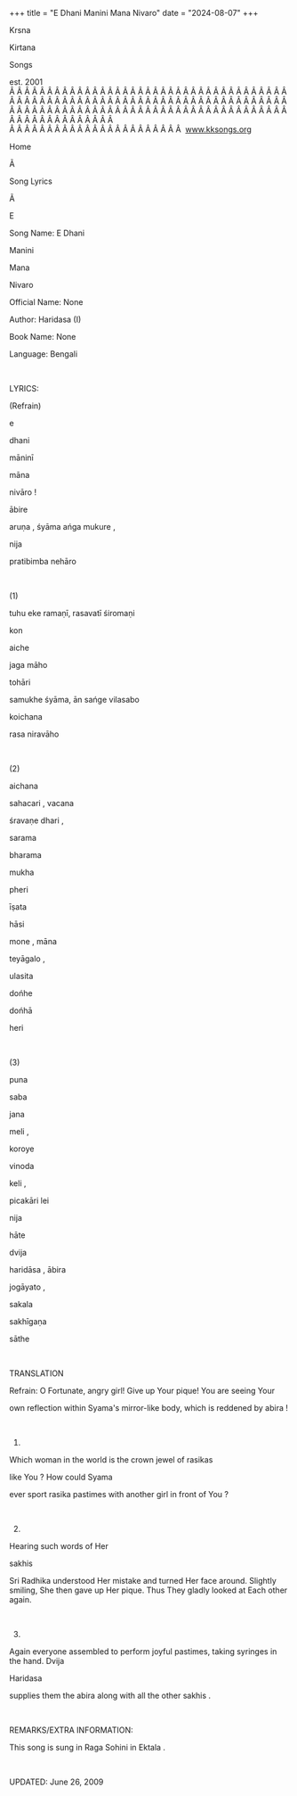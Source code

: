 +++ 
title = "E Dhani Manini Mana Nivaro"
date = "2024-08-07"
+++

Krsna
 
Kirtana
 
Songs

est. 2001
Â Â Â Â Â Â Â Â Â Â Â Â Â Â Â Â Â Â Â Â Â Â Â Â Â Â Â Â Â Â Â Â Â Â Â Â Â Â Â Â Â Â Â Â Â Â Â Â Â Â Â Â Â Â Â Â Â Â Â Â Â Â Â Â Â Â Â Â Â Â Â Â Â Â Â Â Â Â Â Â Â Â Â Â Â Â Â Â Â Â Â Â Â Â Â Â Â Â Â Â Â Â Â Â Â Â Â Â Â Â Â Â Â Â Â Â Â Â Â Â Â Â Â Â Â  
Â Â Â Â Â Â Â Â Â Â Â Â Â Â Â Â Â Â Â Â Â Â Â  
www.kksongs.org








Home


Ã 
 
Song Lyrics
 
Ã 
 
E


Song Name: 
E 
Dhani
 
Manini
 
Mana
 
Nivaro


Official Name: None


Author: 
Haridasa
 (I)


Book Name: None


Language: 
Bengali


 


LYRICS:


(Refrain)


e
 
dhani
 
māninī


māna
 
nivāro
!


ābire
 
aruṇa
, śyāma ańga 
mukure
,


nija
 
pratibimba
 nehāro


 


(1)


tuhu
 eke
ramaṇī, rasavatī śiromaṇi


kon
 
aiche
 
jaga
 māho


tohāri
 
samukhe
 śyāma,
ān sańge 
vilasabo


koichana
 
rasa
 niravāho


 


(2)


aichana
 
sahacari
, 
vacana

śravaṇe 
dhari
,


sarama
 
bharama
 
mukha
 
pheri


īṣata
 
hāsi
 
mone
, 
māna
 
teyāgalo
,


ulasita
 
dońhe
 
dońhā
 
heri


 


(3)


puna
 
saba
 
jana
 
meli
,

koroye
 
vinoda
 
keli
,


picakāri
 lei

nija
 
hāte


dvija
 
haridāsa
, 
ābira
 
jogāyato
,


sakala
 
sakhīgaṇa
 
sāthe


 


TRANSLATION


Refrain:
O Fortunate, angry girl! Give up Your pique! You are seeing 
Your

own reflection within 
Syama's
 mirror-like body, which
is reddened by 
abira
!


 


1)
Which woman in the world is the crown jewel of 
rasikas

like 
You
? How could 
Syama

ever sport 
rasika
 pastimes with another girl in front
of 
You
?


 


2)
Hearing such words of 
Her
 
sakhis

Sri 
Radhika
 understood Her mistake and turned Her
face around. Slightly smiling, 
She
 then gave up Her
pique. Thus 
They
 gladly looked at Each other again.


 


3)
Again everyone assembled to perform joyful pastimes, taking syringes in the
hand. 
Dvija
 
Haridasa

supplies them the 
abira
 along with all the other 
sakhis
.


 


REMARKS/EXTRA INFORMATION:


This
song is sung in Raga 
Sohini
 in 
Ektala
.


 


UPDATED:
 June 26, 2009
